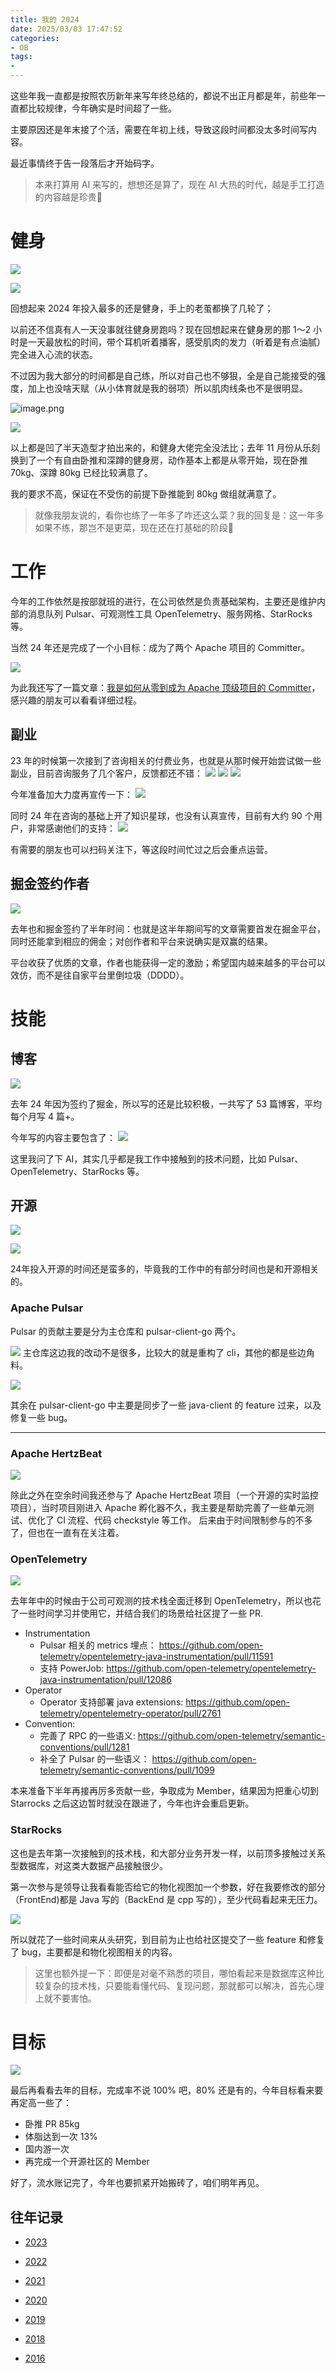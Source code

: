 ```yaml
---
title: 我的 2024
date: 2025/03/03 17:47:52
categories: 
- OB
tags: 
- 
---
```

这些年我一直都是按照农历新年来写年终总结的，都说不出正月都是年，前些年一直都比较规律，今年确实是时间超了一些。

主要原因还是年末接了个活，需要在年初上线，导致这段时间都没太多时间写内容。

最近事情终于告一段落后才开始码字。

<!--more-->

> 本来打算用 AI 来写的，想想还是算了，现在 AI 大热的时代，越是手工打造的内容越是珍贵🐶
# 健身

![](https://s2.loli.net/2025/03/04/t6FN7hjiUdXYJTZ.jpg)

![](https://s2.loli.net/2025/03/04/vdDmtrcTGAxXsyC.jpg)

回想起来 2024 年投入最多的还是健身，手上的老茧都换了几轮了；

以前还不信真有人一天没事就往健身房跑吗？现在回想起来在健身房的那 1～2 小时是一天最放松的时间，带个耳机听着播客，感受肌肉的发力（听着是有点油腻）完全进入心流的状态。

不过因为我大部分的时间都是自己练，所以对自己也不够狠，全是自己能接受的强度，加上也没啥天赋（从小体育就是我的弱项）所以肌肉线条也不是很明显。



![image.png](https://s2.loli.net/2025/03/04/dfIL87FvXVqy5Pk.png)

![](https://s2.loli.net/2025/03/04/8dxzbyH1PA7X2R4.jpg)

以上都是凹了半天造型才拍出来的，和健身大佬完全没法比；去年 11 月份从乐刻换到了一个有自由卧推和深蹲的健身房，动作基本上都是从零开始，现在卧推 70kg、深蹲 80kg 已经比较满意了。

我的要求不高，保证在不受伤的前提下卧推能到 80kg 做组就满意了。

> 就像我朋友说的，看你也练了一年多了咋还这么菜？我的回复是：这一年多如果不练，那岂不是更菜，现在还在打基础的阶段🙂

# 工作

今年的工作依然是按部就班的进行，在公司依然是负责基础架构，主要还是维护内部的消息队列 Pulsar、可观测性工具 OpenTelemetry、服务网格、StarRocks 等。

当然 24 年还是完成了一个小目标：成为了两个 Apache 项目的 Committer。

![](https://s2.loli.net/2025/03/04/PCmnARseYq9DiaV.png)

为此我还写了一篇文章：[我是如何从零到成为 Apache 顶级项目的 Committer](https://mp.weixin.qq.com/s/YV31IjbFNd__U0cf70V4pQ)，感兴趣的朋友可以看看详细过程。


## 副业

23 年的时候第一次接到了咨询相关的付费业务，也就是从那时候开始尝试做一些副业，目前咨询服务了几个客户，反馈都还不错：
![](https://s2.loli.net/2025/03/05/FENVYphcQHuC7xa.png)
![](https://s2.loli.net/2025/03/05/wRTvW5AVimYfjLb.png)
![](https://s2.loli.net/2025/03/05/lxzBEsVGOkorNXq.png)

今年准备加大力度再宣传一下：
![](https://s2.loli.net/2025/03/05/2iKaFwIoRr1tjHV.png)


同时 24 年在咨询的基础上开了知识星球，也没有认真宣传，目前有大约 90 个用户，非常感谢他们的支持：
![](https://s2.loli.net/2025/03/05/E8xkw2HUWrQOL5D.jpg)


有需要的朋友也可以扫码关注下，等这段时间忙过之后会重点运营。


## 掘金签约作者

![](https://s2.loli.net/2025/03/05/SVoyfepc6umUl2X.jpg)

去年也和掘金签约了半年时间：也就是这半年期间写的文章需要首发在掘金平台，同时还能拿到相应的佣金；对创作者和平台来说确实是双赢的结果。

平台收获了优质的文章，作者也能获得一定的激励；希望国内越来越多的平台可以效仿，而不是往自家平台里倒垃圾（DDDD）。

# 技能

## 博客
![](https://s2.loli.net/2025/03/05/uU8JDoKjSVdGbp5.png)

去年 24 年因为签约了掘金，所以写的还是比较积极，一共写了 53 篇博客，平均每个月写 4 篇+。

今年写的内容主要包含了：
![](https://s2.loli.net/2025/03/06/5qp4uHWetQSlxvZ.png)

这里我问了下 AI，其实几乎都是我工作中接触到的技术问题，比如 Pulsar、OpenTelemetry、StarRocks 等。



## 开源

![](https://s2.loli.net/2025/03/05/JWmG2ybEvrZswOx.jpg)

![](https://s2.loli.net/2025/03/05/aF4lM51XgmZ9INd.png)

24年投入开源的时间还是蛮多的，毕竟我的工作中的有部分时间也是和开源相关的。

### Apache Pulsar

Pulsar 的贡献主要是分为主仓库和 pulsar-client-go 两个。

![](https://s2.loli.net/2025/03/05/N68UXVC2eqQksFM.png)
主仓库这边我的改动不是很多，比较大的就是重构了 cli，其他的都是些边角料。

![](https://s2.loli.net/2025/03/05/LKXCBa8m1OVxboA.png)

其余在 pulsar-client-go 中主要是同步了一些 java-client 的 feature 过来，以及修复一些 bug。

---

### Apache HertzBeat

![](https://s2.loli.net/2025/03/05/ACvfe5dnRPhN1lp.png)

除此之外在空余时间我还参与了 Apache HertzBeat 项目（一个开源的实时监控项目），当时项目刚进入 Apache 孵化器不久，我主要是帮助完善了一些单元测试、优化了 CI 流程、代码 checkstyle 等工作。
后来由于时间限制参与的不多了，但也在一直有在关注着。


### OpenTelemetry
![](https://s2.loli.net/2025/03/06/pg3Be5s7A91GKLh.png)

去年年中的时候由于公司可观测的技术栈全面迁移到 OpenTelemetry，所以也花了一些时间学习并使用它，并结合我们的场景给社区提了一些 PR.

- Instrumentation
	- Pulsar 相关的 metrics 埋点： https://github.com/open-telemetry/opentelemetry-java-instrumentation/pull/11591
	- 支持 PowerJob: https://github.com/open-telemetry/opentelemetry-java-instrumentation/pull/12086
- Operator
	- Operator 支持部署 java extensions: https://github.com/open-telemetry/opentelemetry-operator/pull/2761
- Convention:
	- 完善了 RPC 的一些语义: https://github.com/open-telemetry/semantic-conventions/pull/1281
	- 补全了 Pulsar 的一些语义： https://github.com/open-telemetry/semantic-conventions/pull/1099

本来准备下半年再接再厉多贡献一些，争取成为 Member，结果因为把重心切到 Starrocks 之后这边暂时就没在跟进了，今年也许会重启更新。


### StarRocks

这也是去年第一次接触到的技术栈，和大部分业务开发一样，以前顶多接触过关系型数据库，对这类大数据产品接触很少。

第一次参与是领导让我看看能否给它的物化视图加一个参数，好在我要修改的部分（FrontEnd)都是 Java 写的（BackEnd 是 cpp 写的），至少代码看起来无压力。

![](https://s2.loli.net/2025/03/06/T61ny2uMZNk9Rxt.png)

所以就花了一些时间来从头研究，到目前为止也给社区提交了一些 feature 和修复了 bug，主要都是和物化视图相关的内容。

> 这里也额外提一下：即便是对毫不熟悉的项目，哪怕看起来是数据库这种比较复杂的技术栈，只要能看懂代码、复现问题，那就都可以解决，首先心理上就不要害怕。

# 目标
![](https://s2.loli.net/2025/03/06/mVY5wcBpy7zJtux.png)

最后再看看去年的目标，完成率不说 100% 吧，80% 还是有的，今年目标看来要再定高一些了：
- 卧推 PR 85kg
- 体脂达到一次 13%
- 国内游一次
- 再完成一个开源社区的 Member


好了，流水账记完了，今年也要抓紧开始搬砖了，咱们明年再见。
## 往年记录

- [2023](https://crossoverjie.top/2023/01/18/annual-summary/2023/)

- [2022](https://crossoverjie.top/2023/01/18/annual-summary/2022/)

- [2021](https://crossoverjie.top/2022/01/27/annual-summary/2021/)

- [2020](https://crossoverjie.top/2021/03/02/annual-summary/2020/)

- [2019](https://crossoverjie.top/2019/12/30/annual-summary/2019/)

- [2018](https://crossoverjie.top/2018/12/30/annual-summary/2018/)

- [2016](https://crossoverjie.top/2018/12/30/annual-summary/2018/)